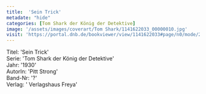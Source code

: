 ```yaml
---
title:  'Sein Trick'
metadate: "hide"
categories: [Tom Shark der König der Detektive]
image: '/assets/images/coverart/Tom Shark/1141622033_00000010.jpg'
visit: 'https://portal.dnb.de/bookviewer/view/1141622033#page/n0/mode/2up'
---
```

Titel: 'Sein Trick' <br>
Serie: 'Tom Shark der König der Detektive' <br>
Jahr: '1930' <br>
AutorIn: 'Pitt Strong' <br>
Band-Nr: '?' <br>
Verlag: ' Verlagshaus Freya'